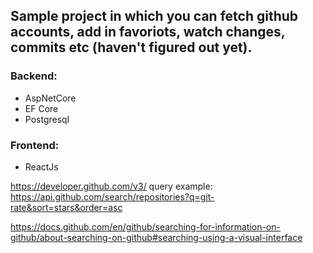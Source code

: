 ## Sample project in which you can fetch github accounts, add in favoriots, watch changes, commits etc (haven't figured out yet).
### Backend:
- AspNetCore
- EF Core
- Postgresql
### Frontend:
- ReactJs

https://developer.github.com/v3/
query example: https://api.github.com/search/repositories?q=git-rate&sort=stars&order=asc

https://docs.github.com/en/github/searching-for-information-on-github/about-searching-on-github#searching-using-a-visual-interface
